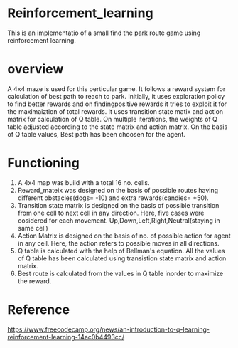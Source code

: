 # Reinforcement_learning
This is an implementatio of a small find the park route game using reinforcement learning.

# overview
A 4x4 maze is used for this perticular game. It follows a reward system for calculation of best path to reach to park. Initially, it uses exploration policy to find better rewards and on findingpositive rewards it tries to exploit it for the maximaiztion of total rewards. It uses transition state matix and action matrix for calculation of Q table. On multiple iterations, the weights of Q table adjusted according to the state matrix and action matrix. On the basis of Q table values, Best path has been choosen for the agent.

# Functioning
1) A 4x4 map was build with a total 16 no. cells.
2) Reward_mateix was designed on the basis of possible routes having different obstacles(dogs= -10) and extra rewards(candies= +50).
3) Transition state matrix is designed on the basis of possible transition from one cell to next cell in any direction. Here, five cases were cosidered for each movement. Up,Down,Left,Right,Neutral(staying in same cell)
4) Action Matrix is designed on the basis of no. of possible action for agent in any cell. Here, the action refers to possible moves in all directions.
5) Q table is calculated with tha help of Bellman's equation. All the values of Q table has been calculated using transistion state matrix and action matrix.
6) Best route is calculated from the values in Q table inorder to maximize the reward.

# Reference
https://www.freecodecamp.org/news/an-introduction-to-q-learning-reinforcement-learning-14ac0b4493cc/
